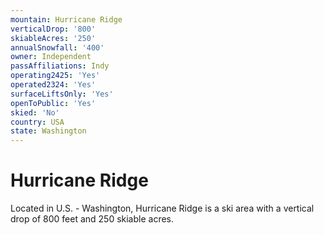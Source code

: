 ```yaml
---
mountain: Hurricane Ridge
verticalDrop: '800'
skiableAcres: '250'
annualSnowfall: '400'
owner: Independent
passAffiliations: Indy
operating2425: 'Yes'
operated2324: 'Yes'
surfaceLiftsOnly: 'Yes'
openToPublic: 'Yes'
skied: 'No'
country: USA
state: Washington
---
```


# Hurricane Ridge

Located in U.S. - Washington, Hurricane Ridge is a ski area with a vertical drop of 800 feet and 250 skiable acres.
